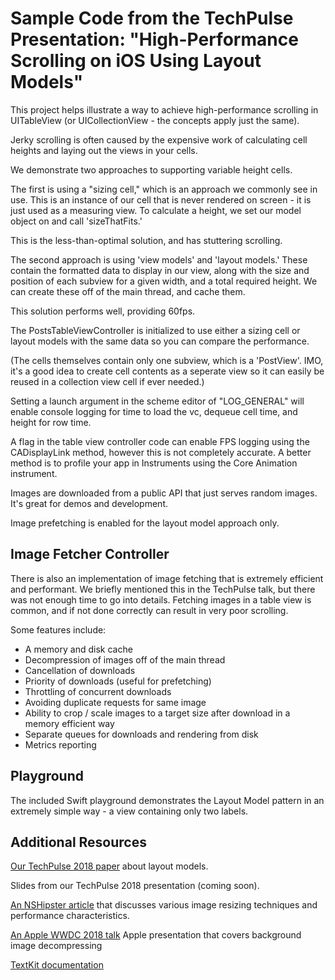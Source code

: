 #  Sample Code from the TechPulse Presentation: "High-Performance Scrolling on iOS Using Layout Models"


This project helps illustrate a way to achieve high-performance scrolling in UITableView (or UICollectionView - the concepts apply just the same). 

Jerky scrolling is often caused by the expensive work of calculating cell heights and laying out the views in your cells.

We demonstrate two approaches to supporting variable height cells.

The first is using a "sizing cell," which is an approach we commonly see in use. This is an instance of our cell that is never rendered on screen - it is just used as a measuring view. To calculate a height, we set our model object on and call 'sizeThatFits.' 

This is the less-than-optimal solution, and has stuttering scrolling.

The second approach is using 'view models' and 'layout models.' These contain the formatted data to display in our view, along with the size and position of each subview for a given width, and a total required height. We can create these off of the main thread, and cache them. 

This solution performs well, providing 60fps.

The PostsTableViewController is initialized to use either a sizing cell or layout models with the same data so you can compare the performance.

(The cells themselves contain only one subview, which is a 'PostView'. IMO, it's a good idea to create cell contents as a seperate view so it can easily be reused in a collection view cell if ever needed.)

Setting a launch argument in the scheme editor of "LOG_GENERAL" will enable console logging for time to load the vc, dequeue cell time, and height for row time.

A flag in the table view controller code can enable FPS logging using the CADisplayLink method, however this is not completely accurate. A better method is to profile your app in Instruments using the Core Animation instrument.

Images are downloaded from a public API that just serves random images. It's great for demos and development. 

Image prefetching is enabled for the layout model approach only.

## Image Fetcher Controller

There is also an implementation of image fetching that is extremely efficient and performant. We briefly mentioned this in the TechPulse talk, but there was not enough time to go into details. Fetching images in a table view is common, and if not done correctly can result in very poor scrolling.

Some features include:

- A memory and disk cache
- Decompression of images off of the main thread
- Cancellation of downloads
- Priority of downloads (useful for prefetching)
- Throttling of concurrent downloads
- Avoiding duplicate requests for same image
- Ability to crop / scale images to a target size after download in a memory efficient way
- Separate queues for downloads and rendering from disk
- Metrics reporting

## Playground

The included Swift playground demonstrates the Layout Model pattern in an extremely simple way - a view containing only two labels.

## Additional Resources

[Our TechPulse 2018 paper](./Modeling%20Layouts.pdf) about layout models.

Slides from our TechPulse 2018 presentation (coming soon).

[An NSHipster article](https://nshipster.com/image-resizing/) that discusses various image resizing techniques and performance characteristics.

[An Apple WWDC 2018 talk](https://developer.apple.com/videos/play/wwdc2018/219/) Apple presentation that covers background image decompressing

[TextKit documentation](https://developer.apple.com/documentation/appkit/textkit) 

